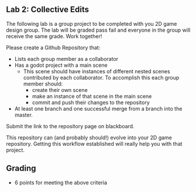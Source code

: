 ## Lab 2: Collective Edits
The following lab is a group project to be completed with you 2D game design group. The lab will be graded pass fail and everyone in the group will receive the same grade. Work together!

Please create a Github Repository that:
- Lists each group member as a collaborator
- Has a godot project with a main scene
  - This scene should have instances of different nested scenes contributed by each collaborator. To accomplish this each group member should:
    - create their own scene
    - make an instance of that scene in the main scene
    - commit and push their changes to the repository
- At least one branch and one successful merge from a branch into the master.

Submit the link to the repository page on blackboard.

This repository can (and probably should!) evolve into your 2D game repository. Getting this workflow established will really help you with that project.

## Grading
- 6 points for meeting the above criteria
